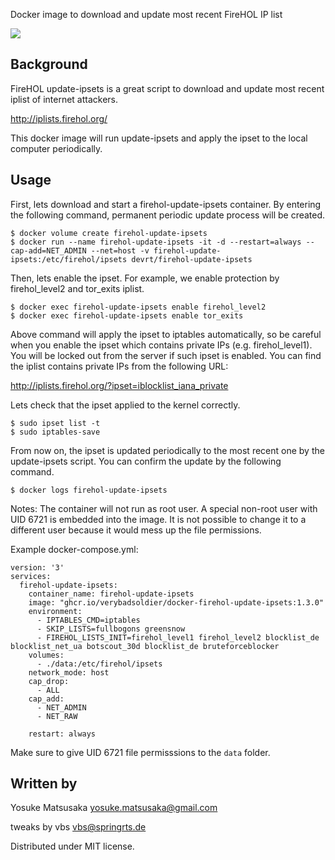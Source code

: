 Docker image to download and update most recent FireHOL IP list

[![](https://images.microbadger.com/badges/image/devrt/firehol-update-ipsets.svg)](https://microbadger.com/images/devrt/firehol-update-ipsets "Get your own image badge on microbadger.com")

Background
----------

FireHOL update-ipsets is a great script to download and update most recent iplist of internet attackers.

http://iplists.firehol.org/

This docker image will run update-ipsets and apply the ipset to the local computer periodically.

Usage
-----

First, lets download and start a firehol-update-ipsets container.
By entering the following command, permanent periodic update process will be created.

```
$ docker volume create firehol-update-ipsets
$ docker run --name firehol-update-ipsets -it -d --restart=always --cap-add=NET_ADMIN --net=host -v firehol-update-ipsets:/etc/firehol/ipsets devrt/firehol-update-ipsets
```

Then, lets enable the ipset. For example, we enable protection by firehol_level2 and tor_exits iplist.

```
$ docker exec firehol-update-ipsets enable firehol_level2
$ docker exec firehol-update-ipsets enable tor_exits
```

Above command will apply the ipset to iptables automatically, so be careful when you enable the ipset which contains private IPs (e.g. firehol_level1).
You will be locked out from the server if such ipset is enabled.
You can find the iplist contains private IPs from the following URL:

http://iplists.firehol.org/?ipset=iblocklist_iana_private

Lets check that the ipset applied to the kernel correctly.

```
$ sudo ipset list -t
$ sudo iptables-save
```

From now on, the ipset is updated periodically to the most recent one by the update-ipsets script.
You can confirm the update by the following command.

```
$ docker logs firehol-update-ipsets
```

Notes:
The container will not run as root user. A special non-root user with UID 6721 is embedded into the image. It is not possible to change it to a different user because it would mess up the file permissions.

Example docker-compose.yml:
```
version: '3'
services:
  firehol-update-ipsets:
    container_name: firehol-update-ipsets
    image: "ghcr.io/verybadsoldier/docker-firehol-update-ipsets:1.3.0"
    environment:
      - IPTABLES_CMD=iptables
      - SKIP_LISTS=fullbogons greensnow
      - FIREHOL_LISTS_INIT=firehol_level1 firehol_level2 blocklist_de blocklist_net_ua botscout_30d blocklist_de bruteforceblocker
    volumes:
      - ./data:/etc/firehol/ipsets
    network_mode: host
    cap_drop:
      - ALL
    cap_add:
      - NET_ADMIN
      - NET_RAW

    restart: always
```

Make sure to give UID 6721 file permisssions to the `data` folder.

Written by
----------

Yosuke Matsusaka <yosuke.matsusaka@gmail.com>

tweaks by vbs <vbs@springrts.de>

Distributed under MIT license.
